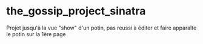 # the_gossip_project_sinatra
Projet jusqu'à la vue "show" d'un potin, pas reussi à éditer et faire apparaîte le potin sur la 1ère page
